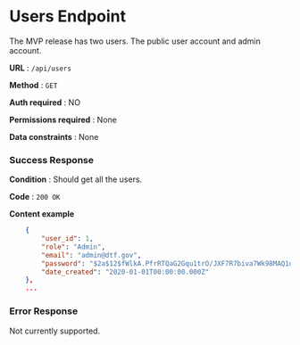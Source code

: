 # Users Endpoint

The MVP release has two users. The public user account and admin account.

**URL** : `/api/users`

**Method** : `GET`

**Auth required** : NO

**Permissions required** : None

**Data constraints** : None

### Success Response

**Condition** : Should get all the users.

**Code** : `200 OK`

**Content example**

```json
    {
        "user_id": 1,
        "role": "Admin",
        "email": "admin@dtf.gov",
        "password": "$2a$12$fWlkA.PfrRTQaG2Gqu1trO/JXF7R7biva7Wk98MAQ1ua/X6/bWLJy",
        "date_created": "2020-01-01T00:00:00.000Z"
    },
    ...
```

### Error Response

Not currently supported.
